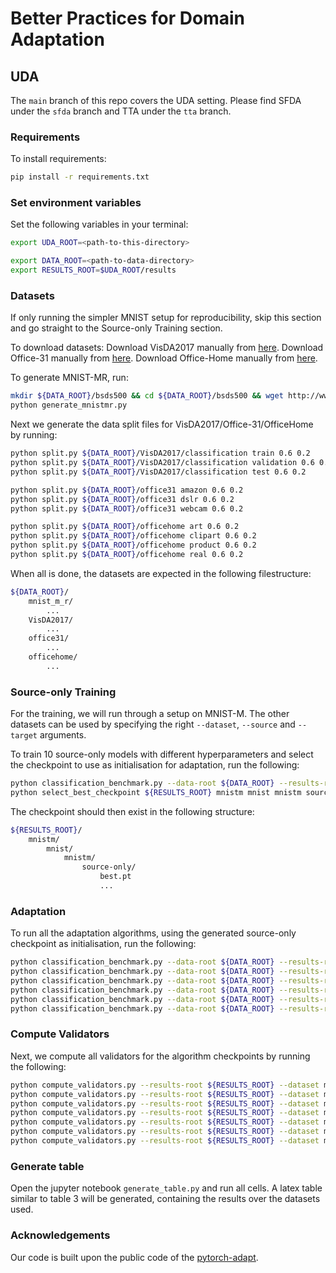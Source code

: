 # Better Practices for Domain Adaptation
## UDA
The `main` branch of this repo covers the UDA setting. Please find SFDA under the `sfda` branch and TTA under the `tta` branch.

### Requirements

To install requirements:

```bash
pip install -r requirements.txt
```

### Set environment variables
Set the following variables in your terminal:
```bash
export UDA_ROOT=<path-to-this-directory>

export DATA_ROOT=<path-to-data-directory>
export RESULTS_ROOT=$UDA_ROOT/results
```

### Datasets
If only running the simpler MNIST setup for reproducibility, skip this section and go straight to the Source-only Training section.

To download datasets:
Download VisDA2017 manually from [here](https://ai.bu.edu/visda-2017/).
Download Office-31 manually from [here](https://faculty.cc.gatech.edu/~judy/domainadapt/#datasets_code).
Download Office-Home manually from [here](https://www.hemanthdv.org/officeHomeDataset.html).

To generate MNIST-MR, run:
```bash
mkdir ${DATA_ROOT}/bsds500 && cd ${DATA_ROOT}/bsds500 && wget http://www.eecs.berkeley.edu/Research/Projects/CS/vision/grouping/BSR/BSR_bsds500.tgz && cd ${UDA_ROOT}
python generate_mnistmr.py
```

Next we generate the data split files for VisDA2017/Office-31/OfficeHome by running:
```bash
python split.py ${DATA_ROOT}/VisDA2017/classification train 0.6 0.2
python split.py ${DATA_ROOT}/VisDA2017/classification validation 0.6 0.2
python split.py ${DATA_ROOT}/VisDA2017/classification test 0.6 0.2

python split.py ${DATA_ROOT}/office31 amazon 0.6 0.2
python split.py ${DATA_ROOT}/office31 dslr 0.6 0.2
python split.py ${DATA_ROOT}/office31 webcam 0.6 0.2

python split.py ${DATA_ROOT}/officehome art 0.6 0.2
python split.py ${DATA_ROOT}/officehome clipart 0.6 0.2
python split.py ${DATA_ROOT}/officehome product 0.6 0.2
python split.py ${DATA_ROOT}/officehome real 0.6 0.2
```

When all is done, the datasets are expected in the following filestructure:
```bash
${DATA_ROOT}/
    mnist_m_r/
        ...
    VisDA2017/
        ...
    office31/
        ...
    officehome/
        ...
```

### Source-only Training
For the training, we will run through a setup on MNIST-M. The other datasets can be used by specifying the right `--dataset`, `--source` and `--target` arguments.

To train 10 source-only models with different hyperparameters and select the checkpoint to use as initialisation for adaptation, run the following:
```bash
python classification_benchmark.py --data-root ${DATA_ROOT} --results-root ${RESULTS-ROOT} --dataset mnistm --source mnist --target mnistm --algorithm source-only --G-arch mnistG --hpo-num-samples 10 --hpo-validate-freq 5 --hpo-max-epochs 100
python select_best_checkpoint ${RESULTS_ROOT} mnistm mnist mnistm source-only src_val_acc_score
```

The checkpoint should then exist in the following structure:
```bash
${RESULTS_ROOT}/
    mnistm/
        mnist/
            mnistm/
                source-only/
                    best.pt
                    ...
```

### Adaptation
To run all the adaptation algorithms, using the generated source-only checkpoint as initialisation, run the following:
```bash
python classification_benchmark.py --data-root ${DATA_ROOT} --results-root ${RESULTS_ROOT} --dataset mnistm --source mnist --target mnistm --algorithm atdoc --init-source-only --G-arch mnistG --hpo-num-samples 10 --hpo-validate-freq 5 --hpo-max-epochs 100
python classification_benchmark.py --data-root ${DATA_ROOT} --results-root ${RESULTS_ROOT} --dataset mnistm --source mnist --target mnistm --algorithm bnm --init-source-only --G-arch mnistG --hpo-num-samples 10 --hpo-validate-freq 5 --hpo-max-epochs 100
python classification_benchmark.py --data-root ${DATA_ROOT} --results-root ${RESULTS_ROOT} --dataset mnistm --source mnist --target mnistm --algorithm dann --init-source-only --G-arch mnistG --hpo-num-samples 10 --hpo-validate-freq 5 --hpo-max-epochs 100
python classification_benchmark.py --data-root ${DATA_ROOT} --results-root ${RESULTS_ROOT} --dataset mnistm --source mnist --target mnistm --algorithm mcc --init-source-only --G-arch mnistG --hpo-num-samples 10 --hpo-validate-freq 5 --hpo-max-epochs 100
python classification_benchmark.py --data-root ${DATA_ROOT} --results-root ${RESULTS_ROOT} --dataset mnistm --source mnist --target mnistm --algorithm mcd --init-source-only --G-arch mnistG --hpo-num-samples 10 --hpo-validate-freq 5 --hpo-max-epochs 100
python classification_benchmark.py --data-root ${DATA_ROOT} --results-root ${RESULTS_ROOT} --dataset mnistm --source mnist --target mnistm --algorithm mmd --init-source-only --G-arch mnistG --hpo-num-samples 10 --hpo-validate-freq 5 --hpo-max-epochs 100
```

### Compute Validators
Next, we compute all validators for the algorithm checkpoints by running the following:
```bash
python compute_validators.py --results-root ${RESULTS_ROOT} --dataset mnistm --source mnist --target mnistm --algorithm source-only
python compute_validators.py --results-root ${RESULTS_ROOT} --dataset mnistm --source mnist --target mnistm --algorithm atdoc
python compute_validators.py --results-root ${RESULTS_ROOT} --dataset mnistm --source mnist --target mnistm --algorithm bnm
python compute_validators.py --results-root ${RESULTS_ROOT} --dataset mnistm --source mnist --target mnistm --algorithm dann
python compute_validators.py --results-root ${RESULTS_ROOT} --dataset mnistm --source mnist --target mnistm --algorithm mcc
python compute_validators.py --results-root ${RESULTS_ROOT} --dataset mnistm --source mnist --target mnistm --algorithm mcd
python compute_validators.py --results-root ${RESULTS_ROOT} --dataset mnistm --source mnist --target mnistm --algorithm mmd
```

### Generate table
Open the jupyter notebook `generate_table.py` and run all cells. A latex table similar to table 3 will be generated, containing the results over the datasets used.


### Acknowledgements

Our code is built upon the public code of the [pytorch-adapt](https://github.com/vita-epfl/ttt-plus-plus).
